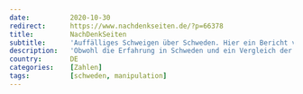 ```yaml
---
date:          2020-10-30
redirect:      https://www.nachdenkseiten.de/?p=66378
title:         NachDenkSeiten
subtitle:      'Auffälliges Schweigen über Schweden. Hier ein Bericht von Henning Rosenbusch'
description:   'Obwohl die Erfahrung in Schweden und ein Vergleich der politischen Corona-Maßnahmen dort und hierzulande wichtig und nützlich für die eigenen Entscheidungen wäre, wird in Deutschland kaum über die dortige Entwicklung berichtet. Man muss den Eindruck gewinnen, dass auch die politisch Verantwortlichen hierzulande die schwedischen Erfahrungen nicht ernsthaft prüfen. Im Anhang finden Sie einen Deu ...'
country:       DE
categories:    [Zahlen]
tags:          [schweden, manipulation]
---
```

